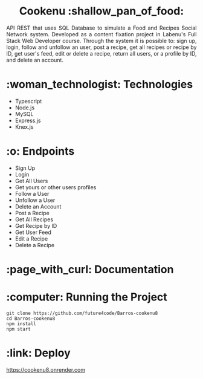<h1 align="center">Cookenu :shallow_pan_of_food:	</h1>

<p align="justify">
API REST that uses SQL Database to simulate a Food and Recipes Social Network system. Developed as a content fixation project in Labenu's Full Stack Web Developer course. Through the system it is possible to: sign up, login, follow and unfollow an user, post a recipe, get all recipes or recipe by ID, get user's feed, edit or delete a recipe, return all users, or a profile by ID, and delete an account.</p>

<h1>:woman_technologist: Technologies</h1>
<ul><li> Typescript </li>
<li> Node.js </li>
<li> MySQL </li>
<li> Express.js </li>
<li> Knex.js </li></ul>

<h1>:o: Endpoints </h1>
<ul><li> Sign Up </li>
<li> Login </li>
<li> Get All Users </li>
<li> Get yours or other users profiles </li>
<li> Follow a User </li>
<li> Unfollow a User </li>
<li> Delete an Account </li>
<li> Post a Recipe </li>
<li> Get All Recipes </li>
<li> Get Recipe by ID </li>
<li> Get User Feed </li>
<li> Edit a Recipe </li>
<li> Delete a Recipe</li></ul>

<h1>:page_with_curl: Documentation</h1>


<h1>:computer: Running the Project</h1>

```
git clone https://github.com/future4code/Barros-cookenu8
cd Barros-cookenu8
npm install
npm start
```

<h1>:link: Deploy</h1>

https://cookenu8.onrender.com
